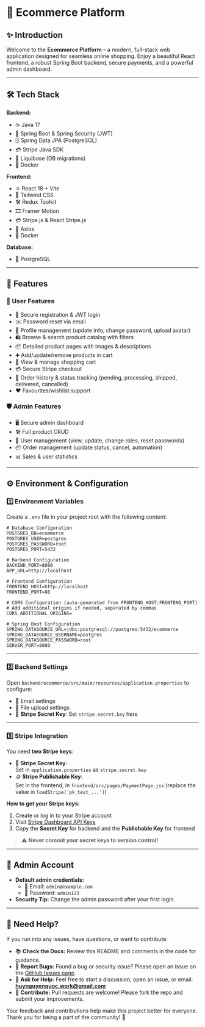 # 🛒 Ecommerce Platform

## ✨ Introduction

Welcome to the **Ecommerce Platform** – a modern, full-stack web application designed for seamless online shopping. Enjoy a beautiful React frontend, a robust Spring Boot backend, secure payments, and a powerful admin dashboard.

---

## 🛠️ Tech Stack

**Backend:**
- ☕ Java 17
- 🚀 Spring Boot & Spring Security (JWT)
- 🗄️ Spring Data JPA (PostgreSQL)
- 💳 Stripe Java SDK
- 🐘 Liquibase (DB migrations)
- 🐳 Docker

**Frontend:**
- ⚛️ React 18 + Vite
- 🎨 Tailwind CSS
- 🛠️ Redux Toolkit
- 🎞️ Framer Motion
- 💳 Stripe.js & React Stripe.js
- 🔗 Axios
- 🐳 Docker

**Database:**
- 🐘 PostgreSQL

---

## 🌟 Features

### 👤 User Features
- 🔐 Secure registration & JWT login
- ✉️ Password reset via email
- 📝 Profile management (update info, change password, upload avatar)
- 🛍️ Browse & search product catalog with filters
- 📦 Detailed product pages with images & descriptions
- ➕ Add/update/remove products in cart
- 🛒 View & manage shopping cart
- 💳 Secure Stripe checkout
- 📜 Order history & status tracking (pending, processing, shipped, delivered, cancelled)
- ❤️ Favourites/wishlist support

### 🛡️ Admin Features
- 🖥️ Secure admin dashboard
- 🛠️ Full product CRUD
- 👥 User management (view, update, change roles, reset passwords)
- 📦 Order management (update status, cancel, automation)
- 📊 Sales & user statistics

---

## ⚙️ Environment & Configuration

### 1️⃣ Environment Variables

Create a `.env` file in your project root with the following content:

```env
# Database Configuration
POSTGRES_DB=ecommerce
POSTGRES_USER=postgres
POSTGRES_PASSWORD=root
POSTGRES_PORT=5432

# Backend Configuration
BACKEND_PORT=8080
APP_URL=http://localhost

# Frontend Configuration
FRONTEND_HOST=http://localhost
FRONTEND_PORT=80

# CORS Configuration (auto-generated from FRONTEND_HOST:FRONTEND_PORT)
# Add additional origins if needed, separated by commas
CORS_ADDITIONAL_ORIGINS=

# Spring Boot Configuration
SPRING_DATASOURCE_URL=jdbc:postgresql://postgres:5432/ecommerce
SPRING_DATASOURCE_USERNAME=postgres
SPRING_DATASOURCE_PASSWORD=root
SERVER_PORT=8080
```

---

### 2️⃣ Backend Settings

Open `backend/ecommerce/src/main/resources/application.properties` to configure:
- 📧 Email settings
- 📁 File upload settings
- 🔑 **Stripe Secret Key**: Set `stripe.secret.key` here

---

### 3️⃣ Stripe Integration

You need **two Stripe keys**:

- 🔑 **Stripe Secret Key**:  
  Set in `application.properties` as `stripe.secret.key`
- 🪙 **Stripe Publishable Key**:  
  Set in the frontend, in `frontend/src/pages/PaymentPage.jsx` (replace the value in `loadStripe('pk_test_...')`)

**How to get your Stripe keys:**
1. Create or log in to your Stripe account
2. Visit [Stripe Dashboard API Keys](https://dashboard.stripe.com/test/apikeys)
3. Copy the **Secret Key** for backend and the **Publishable Key** for frontend

> ⚠️ **Never commit your secret keys to version control!**

---

## 👑 Admin Account

- **Default admin credentials:**
  - 📧 Email: `admin@example.com`
  - 🔑 Password: `admin123`
- **Security Tip:** Change the admin password after your first login.

---

## 🙋 Need Help?

If you run into any issues, have questions, or want to contribute:

- 📚 **Check the Docs:** Review this README and comments in the code for guidance.
- 🐞 **Report Bugs:** Found a bug or security issue? Please open an issue on the [GitHub Issues page](https://github.com/hfakeeeeee/Ecommerce/issues).
- 💬 **Ask for Help:** Feel free to start a discussion, open an issue, or email: **huynguyenquoc.work@gmail.com**
- 🤝 **Contribute:** Pull requests are welcome! Please fork the repo and submit your improvements.

Your feedback and contributions help make this project better for everyone. Thank you for being a part of the community! 🚀 